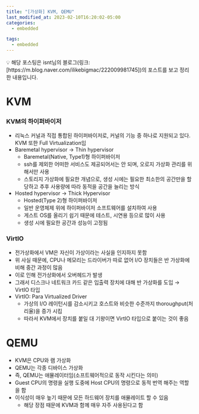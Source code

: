```yaml
---
title: "[가상화] KVM, QEMU"
last_modified_at: 2023-02-10T16:20:02-05:00
categories:
  - embedded

tags:
  - embedded
---
```



<aside>
💡 해당 포스팅은 isnt님의 블로그(링크: [https://m.blog.naver.com/ilikebigmac/222009981745])의 포스트를 보고 정리한 내용입니다.
</aside>



# KVM

### KVM의 하이퍼바이저

- 리눅스 커널과 직접 통합된 하이퍼바이저로, 커널의 기능 중 하나로 지원되고 있다. KVM 또한 Full Virtualization임
- Baremetal hypervisor → Thin hypervisor
    - Baremetal(Native, Type1)형 하이퍼바이저
    - ssh를 제외한 어떠한 서비스도 제공되어서는 안 되며, 오로지 가상화 관리를 위해서만 사용
    - 스토리지 가상화에 필요한 개념으로, 생성 시에는 필요한 최소한의 공간만을 할당하고 추후 사용량에 따라 동적을 공간을 늘리는 방식
- Hosted hypervisor → Thick Hypervisor
    - Hosted(Type 2)형 하이퍼바이저
    - 일반 운영체제 위에 하이퍼바이저 소프트웨어를 설치하여 사용
    - 게스트 OS를 올리기 쉽기 때문에 테스트, 시연용 등으로 많이 사용
    - 생성 시에 필요한 공간과 성능이 고정됨

### VirtIO

- 전가상화에서 VM은 자신이 가상이라는 사실을 인지하지 못함
- 위 사실 때문에, CPU나 메모리는 드라이버가 따로 없어 I/O 장치들은 반 가상화에 비해 중간 과정이 많음
- 이로 인해 전가상화에서 오버헤드가 발생
- 그래서 디스크나 네트워크 카드 같은 입출력 장치에 대해 반 가상화를 도입 → VirtIO 타입
- VirtIO: Para Virtualized Driver
    - 가상의 I/O 레이턴시를 감소시키고 호스트와 비슷한 수준까지 thoroughput(처리율)을 증가 시킴
    - 따라서 KVM에서 장치를 붙일 대 기왕이면 VirtIO 타입으로 붙이는 것이 좋음



# QEMU

- KVM은 CPU와 램 가상화
- QEMU는 각종 디바이스 가상화
- 즉, QEMU는 애뮬레이터임(소프트웨어적으로 동작 시킨다는 의미)
- Guest CPU의 명령을 실행 도중에 Host CPU의 명령으로 동적 번역 해주는 역할을 함
- 이식성이 매우 높기 때문에 모든 하드웨어 장치를 애뮬레이트 할 수 있음
    - 해당 장점 때문에 KVM과 함께 매우 자주 사용된다고 함